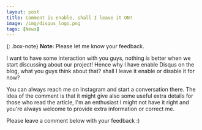 ```yaml
---
layout: post
title: Comment is enable, shall I leave it ON?
image: /img/disqus_logo.png
tags: [News]
---
```


{: .box-note}
**Note:** Please let me know your feedback.

I want to have some interaction with you guys, nothing is better when we start discussing about our project! Hence why I have enable Disqus on the blog, what you guys think about that? shall I leave it enable or disable it for now?

You can always reach me on Instagram and start a conversation there. The idea of the comment is that it might give also some useful extra details for those who read the article, I'm an enthusiast I might not have it right and you're always welcome to provide extra information or correct me.

Please leave a comment below with your feedback :)
